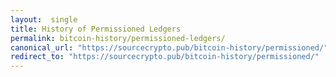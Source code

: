 ```yaml
---
layout:  single
title: History of Permissioned Ledgers
permalink: bitcoin-history/permissioned-ledgers/
canonical_url: "https://sourcecrypto.pub/bitcoin-history/permissioned/"
redirect_to: "https://sourcecrypto.pub/bitcoin-history/permissioned/"
---
```

